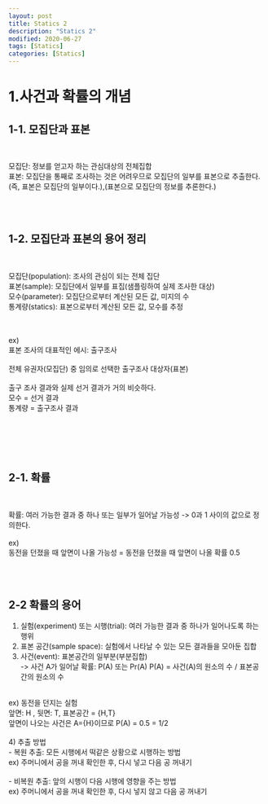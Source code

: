 ```yaml
---
layout: post
title: Statics 2
description: "Statics 2"
modified: 2020-06-27
tags: [Statics]
categories: [Statics]
---
```


# 1.사건과 확률의 개념

## 1-1. 모집단과 표본
<br>

모집단: 정보를 얻고자 하는 관심대상의 전체집합<br>
표본: 모집단을 통째로 조사하는 것은 어려우므로 모집단의 일부를 표본으로 추출한다.<br>
(즉, 표본은 모집단의 일부이다.),(표본으로 모집단의 정보를 추론한다.)<br>

<br>
<br>

## 1-2. 모집단과 표본의 용어 정리

<br>

모집단(population): 조사의 관심이 되는 전체 집단<br>
표본(sample): 모집단에서 일부를 표집(샘플링하여 실제 조사한 대상)<br>
모수(parameter): 모집단으로부터 계산된 모든 값, 미지의 수<br>
통계량(statics): 표본으로부터 계산된 모든 값, 모수를 추정<br>
<br>
<br>

ex)<br>
표본 조사의 대표적인 에시: 출구조사<br>
<br>
전체 유권자(모집단) 중 임의로 선택한 출구조사 대상자(표본)<br>
<br>
출구 조사 결과와 실제 선거 결과가 거의 비슷하다.<br>
모수 = 선거 결과<br>
통계량 = 출구조사 결과<br>

<br>
<br>
<br>
<br>

## 2-1. 확률

<br>

확률: 여러 가능한 결과 중 하나 또는 일부가 일어날 가능성 -> 0과 1 사이의 값으로 정의한다.<br>
<br>
ex)<br>
동전을 던졌을 때 앞면이 나올 가능성 = 동전을 던졌을 때 앞면이 나올 확률 0.5<br>

<br>
<br>

## 2-2 확률의 용어
1) 실험(experiment) 또는 시행(trial): 여러 가능한 결과 중 하나가 일어나도록 하는 행위<br>
2) 표본 공간(sample space): 실험에서 나타날 수 있는 모든 결과들을 모아둔 집합<br>
3) 사건(event): 표본공간의 일부분(부분집합)<br>
                -> 사건 A가 일어날 확률: P(A) 또는 Pr(A)
                P(A) = 사건(A)의 원소의 수 / 표본공간의 원소의 수
<br>
ex) 동전을 던지는 실험<br>
앞면: H , 뒷면: T, 표본공간 = {H,T}<br>
앞면이 나오는 사건은 A={H}이므로 P(A) = 0.5 = 1/2<br>
<br>
4) 추출 방법<br>
- 복원 추출: 모든 시행에서 떡같은 상황으로 시행하는 방법<br>
ex) 주머니에서 공을 꺼내 확인한 후, 다시 넣고 다음 공 꺼내기<br>
<br>
- 비복원 추출: 앞의 시행이 다음 시행에 영향을 주는 방법<br>
ex) 주머니에서 공을 꺼내 확인한 후, 다시 넣지 않고 다음 공 꺼내기
<br>










































































































































